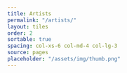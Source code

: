 ```yaml
---
title: Artists
permalink: "/artists/"
layout: tiles
order: 2
sortable: true
spacing: col-xs-6 col-md-4 col-lg-3
source: pages
placeholder: "/assets/img/thumb.png"
---
```


